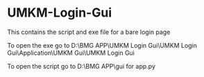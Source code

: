 # UMKM-Login-Gui
This contains the script and exe file for a bare login page


To open the exe go to D:\BMG APP\UMKM Login Gui\UMKM Login Gui\Application\UMKM Gui\UMKM Login Gui

To open the script go to D:\BMG APP\gui for app.py
